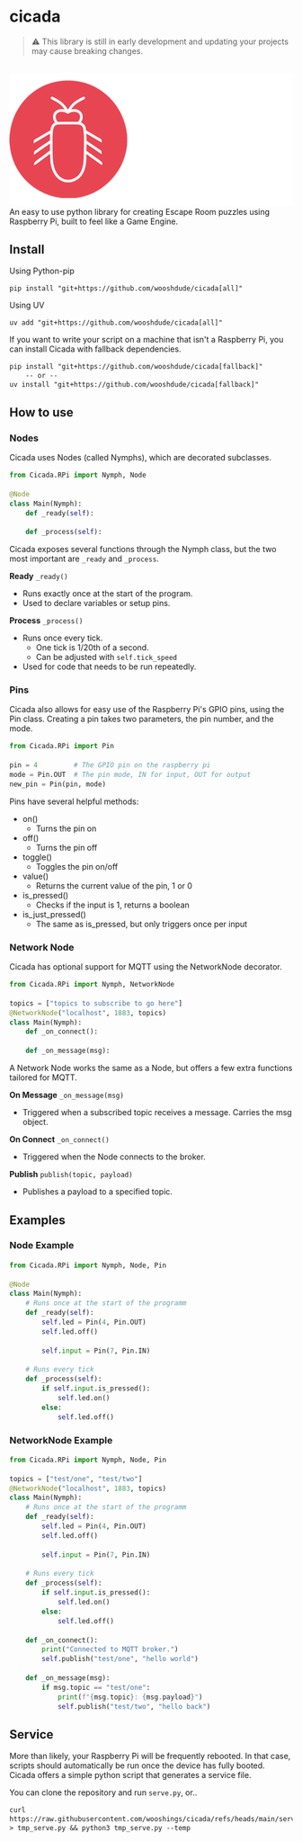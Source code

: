# cicada

> :warning: This library is still in early development and updating your projects may cause breaking changes.

<br>

<img src="banner.png" alt="cicada logo"/> 

<br>
An easy to use python library for creating Escape Room puzzles using Raspberry Pi, built to feel like a Game Engine.

## Install

Using Python-pip

```
pip install "git+https://github.com/wooshdude/cicada[all]"
```

Using UV

```
uv add "git+https://github.com/wooshdude/cicada[all]"
```

If you want to write your script on a machine that isn't a Raspberry Pi, you can install Cicada with fallback dependencies.

```
pip install "git+https://github.com/wooshdude/cicada[fallback]"
    -- or --
uv install "git+https://github.com/wooshdude/cicada[fallback]"
```

## How to use

### Nodes

Cicada uses Nodes (called Nymphs), which are decorated subclasses.

```python
from Cicada.RPi import Nymph, Node

@Node
class Main(Nymph):
    def _ready(self):

    def _process(self):
```

Cicada exposes several functions through the Nymph class, but the two most important are `_ready` and `_process`.

**Ready**
`_ready()`

- Runs exactly once at the start of the program.
- Used to declare variables or setup pins.

**Process**
`_process()`

- Runs once every tick.
  - One tick is 1/20th of a second.
  - Can be adjusted with `self.tick_speed`
- Used for code that needs to be run repeatedly.

### Pins

Cicada also allows for easy use of the Raspberry Pi's GPIO pins, using the Pin class. Creating a pin takes two parameters, the pin number, and the mode.

```python
from Cicada.RPi import Pin

pin = 4         # The GPIO pin on the raspberry pi
mode = Pin.OUT  # The pin mode, IN for input, OUT for output
new_pin = Pin(pin, mode)
```

Pins have several helpful methods:

- on()
  - Turns the pin on
- off()
  - Turns the pin off
- toggle()
  - Toggles the pin on/off
- value()
  - Returns the current value of the pin, 1 or 0
- is_pressed()
  - Checks if the input is 1, returns a boolean
- is_just_pressed()
  - The same as is_pressed, but only triggers once per input

### Network Node

Cicada has optional support for MQTT using the NetworkNode decorator.

```python
from Cicada.RPi import Nymph, NetworkNode

topics = ["topics to subscribe to go here"]
@NetworkNode("localhost", 1883, topics)
class Main(Nymph):
    def _on_connect():

    def _on_message(msg):
```

A Network Node works the same as a Node, but offers a few extra functions tailored for MQTT.

**On Message**
`_on_message(msg)`

- Triggered when a subscribed topic receives a message. Carries the msg object.

**On Connect**
`_on_connect()`

- Triggered when the Node connects to the broker.

**Publish**
`publish(topic, payload)`

- Publishes a payload to a specified topic.

## Examples

### Node Example

```python
from Cicada.RPi import Nymph, Node, Pin

@Node
class Main(Nymph):
    # Runs once at the start of the programm
    def _ready(self):
        self.led = Pin(4, Pin.OUT)
        self.led.off()

        self.input = Pin(7, Pin.IN)

    # Runs every tick
    def _process(self):
        if self.input.is_pressed():
            self.led.on()
        else:
            self.led.off()
```

### NetworkNode Example

```python
from Cicada.RPi import Nymph, Node, Pin

topics = ["test/one", "test/two"]
@NetworkNode("localhost", 1883, topics)
class Main(Nymph):
    # Runs once at the start of the programm
    def _ready(self):
        self.led = Pin(4, Pin.OUT)
        self.led.off()

        self.input = Pin(7, Pin.IN)

    # Runs every tick
    def _process(self):
        if self.input.is_pressed():
            self.led.on()
        else:
            self.led.off()

    def _on_connect():
        print("Connected to MQTT broker.")
        self.publish("test/one", "hello world")

    def _on_message(msg):
        if msg.topic == "test/one":
            print(f"{msg.topic}: {msg.payload}")
            self.publish("test/two", "hello back")

```

## Service

More than likely, your Raspberry Pi will be frequently rebooted. In that case, scripts should automatically be run once the device has fully booted.
Cicada offers a simple python script that generates a service file.

You can clone the repository and run `serve.py`, or..

```
curl https://raw.githubusercontent.com/wooshings/cicada/refs/heads/main/serve.py > tmp_serve.py && python3 tmp_serve.py --temp
```
